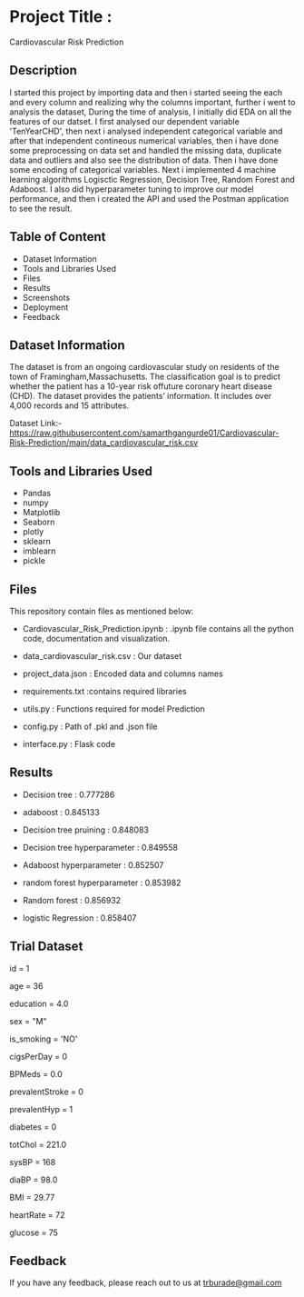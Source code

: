 # Project Title : 
Cardiovascular Risk Prediction

## Description

I started this project by importing data and then i started seeing the each and every column and realizing why the columns important, further i went to analysis the dataset, During the time of analysis, I initially did EDA on all the features of our datset. I first analysed our dependent variable 'TenYearCHD', then next i analysed independent categorical variable and after that independent contineous numerical variables, then i have done some preprocessing on data set and handled the missing data, duplicate data and outliers and also see the distribution of data. Then i have done some encoding of categorical variables.
Next i implemented 4 machine learning algorithms Logisctic Regression, Decision Tree, Random Forest and Adaboost. I also did hyperparameter tuning to improve our model performance, and then i created the API and used the Postman application to see the result.

## Table of Content
* Dataset Information
* Tools and Libraries Used
* Files
* Results
* Screenshots
* Deployment
* Feedback

## Dataset Information
The dataset is from an ongoing cardiovascular study on residents of the town of Framingham,Massachusetts. The classification goal is to predict whether the patient has a 10-year risk offuture coronary heart disease (CHD). The dataset provides the patients’ information. It includes over 4,000 records and 15 attributes.

Dataset Link:-https://raw.githubusercontent.com/samarthgangurde01/Cardiovascular-Risk-Prediction/main/data_cardiovascular_risk.csv

## Tools and Libraries Used
* Pandas
* numpy
* Matplotlib
* Seaborn
* plotly
* sklearn
* imblearn
* pickle

## Files
This repository contain files as mentioned below:

* Cardiovascular_Risk_Prediction.ipynb : .ipynb file contains all the python code, documentation and visualization.

* data_cardiovascular_risk.csv : Our dataset 

* project_data.json : Encoded data and columns names

* requirements.txt :contains required libraries 

* utils.py : Functions required for model Prediction

* config.py : Path of .pkl and .json file

* interface.py : Flask code 

## Results

* Decision tree                  : 0.777286

* adaboost                       : 0.845133

* Decision tree pruining         : 0.848083

* Decision tree hyperparameter   : 0.849558

* Adaboost hyperparameter        : 0.852507

* random forest hyperparameter   : 0.853982

* Random forest                  : 0.856932

* logistic Regression            : 0.858407

## Trial Dataset

id = 1	

age = 36

education = 4.0

sex = "M"	

is_smoking = 'NO'	

cigsPerDay = 0

BPMeds = 0.0

prevalentStroke	= 0

prevalentHyp	= 1

diabetes	= 0

totChol	= 221.0

sysBP	= 168

diaBP	= 98.0

BMI	= 29.77

heartRate	= 72

glucose	= 75

## Feedback

If you have any feedback, please reach out to us at trburade@gmail.com
